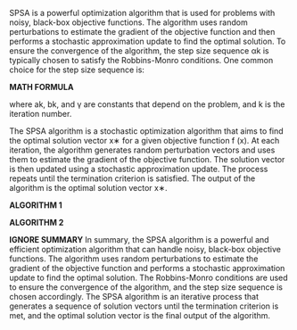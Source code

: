 SPSA is a powerful optimization algorithm that is used for problems with noisy, black-box objective functions. The algorithm uses random perturbations to estimate the gradient of the objective function and then performs a stochastic approximation update to find the optimal solution. To ensure the convergence of the algorithm, the step size sequence αk is typically chosen to satisfy the Robbins-Monro conditions. One common choice for the step size sequence is:

**MATH FORMULA**

where ak, bk, and γ are constants that depend on the problem, and k is the iteration number.

The SPSA algorithm is a stochastic optimization algorithm that aims to find the optimal solution vector x∗ for a given objective function f (x). At each iteration, the algorithm generates random perturbation vectors and uses them to estimate the gradient of the objective function. The solution vector is then updated using a stochastic approximation update. The process repeats until the termination criterion is satisfied. The output of the algorithm is the optimal solution vector x∗.

**ALGORITHM 1**

**ALGORITHM 2**

**IGNORE SUMMARY**
In summary, the SPSA algorithm is a powerful and efficient optimization algorithm that can handle noisy, black-box objective functions. The algorithm uses random perturbations to estimate the gradient of the objective function and performs a stochastic approximation update to find the optimal solution. The Robbins-Monro conditions are used to ensure the convergence of the algorithm, and the step size sequence is chosen accordingly. The SPSA algorithm is an iterative process that generates a sequence of solution vectors until the termination criterion is met, and the optimal solution vector is the final output of the algorithm.
